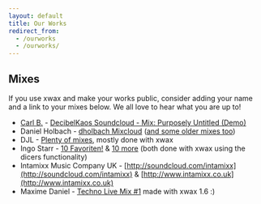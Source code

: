 ```yaml
---
layout: default
title: Our Works
redirect_from:
  - /ourworks
  - /ourworks/
---
```


## Mixes


If you use xwax and make your works public, consider adding your name and a link to your mixes below. We all love to hear what you are up to!

  * [Carl B.](mailto:decibelkaos@udubstep.com) - [DecibelKaos Soundcloud - Mix: Purposely Untitled (Demo)](http://www.soundcloud.com/DecibelKaos)
  * Daniel Holbach - [dholbach Mixcloud](http://www.mixcloud.com/dholbach) ([and some older mixes too](http://daniel.holba.ch/tags/mixtape))
  * DJL - [Plenty of mixes](http://www.dj-djl.com), mostly done with xwax
  * Ingo Starr - [10 Favoriten!](http://soundcloud.com/ingo-starr/10-favoriten) & [10 more](http://www.mixcloud.com/Ingo_Starr/ingo-starr-10-more/) (both done with xwax using the dicers functionality)
  * Intamixx Music Company UK - [http://soundcloud.com/intamixx](http://soundcloud.com/intamixx) & [http://www.intamixx.co.uk](http://www.intamixx.co.uk)
  * Maxime Daniel - [Techno Live Mix #1](https://www.youtube.com/watch?v=MB-u5mNBSVI) made with xwax 1.6 :)

